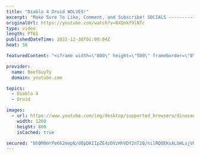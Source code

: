 ```yaml
---
title: "Diablo 4 Druid WOLVES!"
excerpt: "Make Sure To Like, Comment, and Subscribe! SOCIALS ---------------------------------------------- Join Our ..."
originalUrl: https://youtube.com/watch?v=BXQnkf9lNTc
type: video
length: PT6S
publishedDateTime: 2022-12-30T01:00:04Z
heat: 56

featuredContent: "<iframe width=\"800\" height=\"500\" frameborder=\"0\" src=\"https://www.youtube.com/embed/BXQnkf9lNTc\" allow=\"accelerometer; autoplay; encrypted-media; gyroscope; picture-in-picture\" allowfullscreen></iframe>"

provider:
  name: BeefGuyTy
  domain: youtube.com

topics:
  - Diablo 4
  - Druid

images:
  - url: https://www.youtube.com/img/desktop/supported_browsers/dinosaur.png
    width: 1200
    height: 800
    isCached: true

secured: "bh0M0mrPe662mepN/d0pDKIIpZE4zDVzHhVDY2nT28/nilRQ0EKsALbHLsjVPhkMa4VMoSbN+Fy/tPhfoqg2hbF4s6irDd+yMy5CoBjzdy8W1RMIOiM3nSNnSKd6weaWt+25JiWVQrrLHJlvg1UuAQRoGMVBJi5RcL1CKKs0/6lw7Tj0RgJhHD1IQeUonXzFb5RmALw57GPglSC8SSZD/Mk/vJ4NZSQ4T2uyFyGWjm0x41iws+hXRq2XdRPGFP6NEqV6F4DbsxTHH88yPaqfaDbINNqssfLrpRD2xVSJkxYB4HHZ7X6WzXqZKdpozpfkIw5SkQ6WwPCc9y80vg+8PI1V24klzRNkncl8WMcByOBcIqj6sbfHF735ZLnb7ZXbdsKQfWbkapH3wqGAnaQxu4866m+v0itIWzvU3u1b1QM=;0kxD+70HmNjEQGw7nX6AXg=="
---
```


